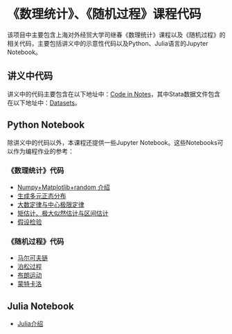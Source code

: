 # 《数理统计》、《随机过程》课程代码
该项目中主要包含上海对外经贸大学司继春《数理统计》课程以及《随机过程》的相关代码，主要包括讲义中的示意性代码以及Python、Julia语言的Jupyter Notebook。
## 讲义中代码
讲义中的代码主要包含在以下地址中：[Code in Notes](https://github.com/sijichun/MathStatsCode/tree/master/code_in_notes)，其中Stata数据文件包含在以下地址中：[Datasets](https://github.com/sijichun/MathStatsCode/tree/master/code_in_notes/datasets)。
## Python Notebook
除讲义中的代码以外，本课程还提供一些Jupyter Notebook。这些Notebooks可以作为编程作业的参考：
### 《数理统计》代码
* [Numpy+Matplotlib+random 介绍](https://github.com/sijichun/MathStatsCode/blob/master/notebook_python/Numpy%2BMatplotlib%2Brandom.ipynb)
* [生成多元正态分布](https://github.com/sijichun/MathStatsCode/blob/master/notebook_python/Normal.ipynb)
* [大数定律与中心极限定律](https://github.com/sijichun/MathStatsCode/blob/master/notebook_python/LLN_CLT.ipynb)
* [矩估计、极大似然估计与区间估计](https://github.com/sijichun/MathStatsCode/blob/master/notebook_python/estimation.ipynb)
* [假设检验](https://github.com/sijichun/MathStatsCode/blob/master/notebook_python/Testing.ipynb)
### 《随机过程》代码

* [马尔可夫链](https://github.com/sijichun/MathStatsCode/blob/master/notebook_python/DiscreteMarkov.ipynb)
* [泊松过程](https://github.com/sijichun/MathStatsCode/blob/master/notebook_python/Poisson_Process.ipynb)
* [布朗运动](https://github.com/sijichun/MathStatsCode/blob/master/notebook_python/Brownian.ipynb)
* [蒙特卡洛](https://github.com/sijichun/MathStatsCode/blob/master/notebook_python/MonteCarlo.ipynb)
## Julia Notebook
* [Julia介绍](https://github.com/sijichun/MathStatsCode/blob/master/notebook_julia/Julia.ipynb)
